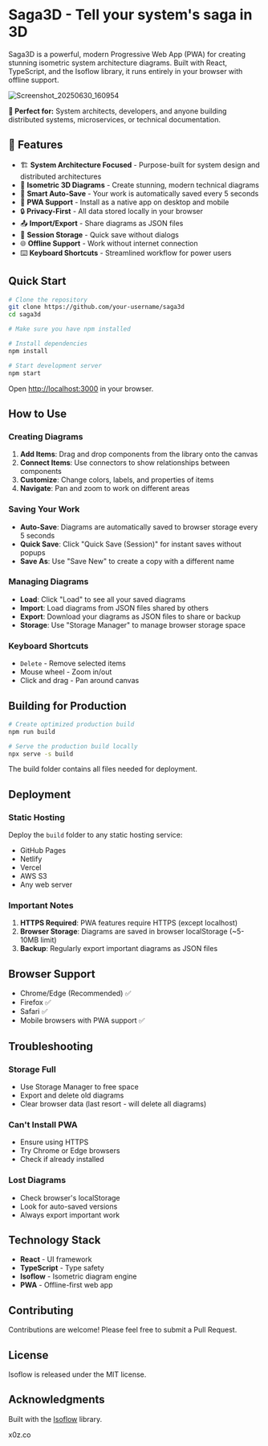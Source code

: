 # Saga3D - Tell your system's saga in 3D

Saga3D is a powerful, modern Progressive Web App (PWA) for creating stunning isometric system architecture diagrams. Built with React, TypeScript, and the Isoflow library, it runs entirely in your browser with offline support.

![Screenshot_20250630_160954](https://github.com/user-attachments/assets/e7f254ad-625f-4b8a-8efc-5293b5be9d55)

**🎯 Perfect for:** System architects, developers, and anyone building distributed systems, microservices, or technical documentation.

## 🚀 Features

- 🏗️ **System Architecture Focused** - Purpose-built for system design and distributed architectures
- 🎨 **Isometric 3D Diagrams** - Create stunning, modern technical diagrams
- 💾 **Smart Auto-Save** - Your work is automatically saved every 5 seconds
- 📱 **PWA Support** - Install as a native app on desktop and mobile
- 🔒 **Privacy-First** - All data stored locally in your browser
- 📤 **Import/Export** - Share diagrams as JSON files
- 🎯 **Session Storage** - Quick save without dialogs
- 🌐 **Offline Support** - Work without internet connection
- ⌨️ **Keyboard Shortcuts** - Streamlined workflow for power users

## Quick Start

```bash
# Clone the repository
git clone https://github.com/your-username/saga3d
cd saga3d

# Make sure you have npm installed

# Install dependencies
npm install

# Start development server
npm start
```

Open [http://localhost:3000](http://localhost:3000) in your browser.

## How to Use

### Creating Diagrams

1. **Add Items**: Drag and drop components from the library onto the canvas
2. **Connect Items**: Use connectors to show relationships between components
3. **Customize**: Change colors, labels, and properties of items
4. **Navigate**: Pan and zoom to work on different areas

### Saving Your Work

- **Auto-Save**: Diagrams are automatically saved to browser storage every 5 seconds
- **Quick Save**: Click "Quick Save (Session)" for instant saves without popups
- **Save As**: Use "Save New" to create a copy with a different name

### Managing Diagrams

- **Load**: Click "Load" to see all your saved diagrams
- **Import**: Load diagrams from JSON files shared by others
- **Export**: Download your diagrams as JSON files to share or backup
- **Storage**: Use "Storage Manager" to manage browser storage space

### Keyboard Shortcuts

- `Delete` - Remove selected items
- Mouse wheel - Zoom in/out
- Click and drag - Pan around canvas

## Building for Production

```bash
# Create optimized production build
npm run build

# Serve the production build locally
npx serve -s build
```

The build folder contains all files needed for deployment.

## Deployment

### Static Hosting

Deploy the `build` folder to any static hosting service:

- GitHub Pages
- Netlify
- Vercel
- AWS S3
- Any web server

### Important Notes

1. **HTTPS Required**: PWA features require HTTPS (except localhost)
2. **Browser Storage**: Diagrams are saved in browser localStorage (~5-10MB limit)
3. **Backup**: Regularly export important diagrams as JSON files

## Browser Support

- Chrome/Edge (Recommended) ✅
- Firefox ✅
- Safari ✅
- Mobile browsers with PWA support ✅

## Troubleshooting

### Storage Full

- Use Storage Manager to free space
- Export and delete old diagrams
- Clear browser data (last resort - will delete all diagrams)

### Can't Install PWA

- Ensure using HTTPS
- Try Chrome or Edge browsers
- Check if already installed

### Lost Diagrams

- Check browser's localStorage
- Look for auto-saved versions
- Always export important work

## Technology Stack

- **React** - UI framework
- **TypeScript** - Type safety
- **Isoflow** - Isometric diagram engine
- **PWA** - Offline-first web app

## Contributing

Contributions are welcome! Please feel free to submit a Pull Request.

## License

Isoflow is released under the MIT license.

## Acknowledgments

Built with the [Isoflow](https://github.com/markmanx/isoflow) library.

x0z.co
